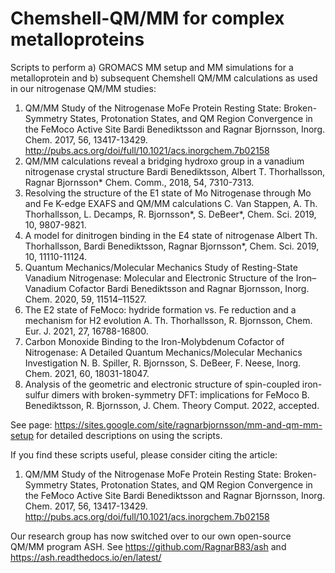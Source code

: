 # Chemshell-QM/MM for complex metalloproteins

Scripts to perform a) GROMACS MM setup and MM simulations for a metalloprotein and b) subsequent Chemshell QM/MM calculations as used in our nitrogenase QM/MM studies:
1. QM/MM Study of the Nitrogenase MoFe Protein Resting State: Broken-Symmetry States, Protonation States, and QM Region Convergence in the FeMoco Active Site
Bardi Benediktsson and Ragnar Bjornsson, Inorg. Chem. 2017, 56, 13417-13429. http://pubs.acs.org/doi/full/10.1021/acs.inorgchem.7b02158
2. QM/MM calculations reveal a bridging hydroxo group in a vanadium nitrogenase crystal structure Bardi Benediktsson, Albert T. Thorhallsson, Ragnar Bjornsson*
Chem. Comm., 2018, 54, 7310-7313.
3. Resolving the structure of the E1 state of Mo Nitrogenase through Mo and Fe K-edge EXAFS and QM/MM calculations
 C. Van Stappen, A. Th. Thorhallsson, L. Decamps, R. Bjornsson*, S. DeBeer*,  Chem. Sci. 2019, 10, 9807-9821.
4. A model for dinitrogen binding in the E4 state of nitrogenase
Albert Th. Thorhallsson, Bardi Benediktsson, Ragnar Bjornsson*, Chem. Sci. 2019, 10, 11110-11124.
5. Quantum Mechanics/Molecular Mechanics Study of Resting-State Vanadium Nitrogenase: Molecular and Electronic Structure of the Iron–Vanadium Cofactor
Bardi Benediktsson and Ragnar Bjornsson, Inorg. Chem. 2020, 59, 11514–11527.
6. The E2 state of FeMoco: hydride formation vs. Fe reduction and a mechanism for H2 evolution
A. Th. Thorhallsson, R. Bjornsson, Chem. Eur. J. 2021, 27, 16788-16800.
7. Carbon Monoxide Binding to the Iron-Molybdenum Cofactor of Nitrogenase: A Detailed Quantum Mechanics/Molecular Mechanics Investigation
N. B. Spiller, R. Bjornsson, S. DeBeer, F. Neese, Inorg. Chem. 2021, 60, 18031-18047.
8. Analysis of the geometric and electronic structure of spin-coupled iron-sulfur dimers with broken-symmetry DFT: implications for FeMoco
B. Benediktsson, R. Bjornsson, J. Chem. Theory Comput. 2022, accepted.


See page: https://sites.google.com/site/ragnarbjornsson/mm-and-qm-mm-setup for detailed descriptions on using the scripts.


If you find these scripts useful, please consider citing the article:

1. QM/MM Study of the Nitrogenase MoFe Protein Resting State: Broken-Symmetry States, Protonation States, and QM Region Convergence in the FeMoco Active Site
Bardi Benediktsson and Ragnar Bjornsson, Inorg. Chem. 2017, 56, 13417-13429. http://pubs.acs.org/doi/full/10.1021/acs.inorgchem.7b02158


Our research group has now switched over to our own open-source QM/MM program ASH.
See https://github.com/RagnarB83/ash and https://ash.readthedocs.io/en/latest/

